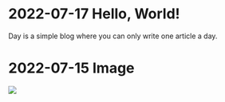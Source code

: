 # 2022-07-17 Hello, World!
Day is a simple blog where you can only write one article a day.

# 2022-07-15 Image
![](https://i.gyazo.com/6aa6ecbf28b6af9f5684487bc42f2620.gif)
